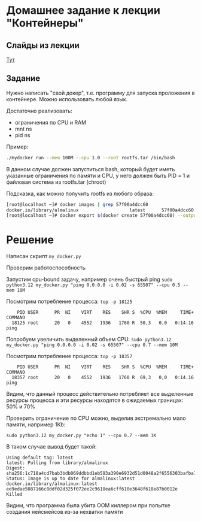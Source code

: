 # Домашнее задание к лекции "Контейнеры"

## Слайды из лекции

[Тут](https://nextcloud.buymov.ru/s/sfipBKDKXr9tMgn/download/containers.pdf)

## Задание

Нужно написать "свой докер", т.е. программу для запуска проложения в контейнере. Можно использовать любой язык.

Достаточно реализовать:

- ограничения по CPU и RAM
- mnt ns
- pid ns

Пример:

```bash
./mydocker run --mem 100M --cpu 1.0 --root rootfs.tar /bin/bash
```

В данном случае должен запуститься bash, который будет иметь указанные ограничения по памяти и CPU, у него должен быть PID = 1 и файловая система из rootfs.tar (chroot)

Подсказка, как можно получить rootfs из любого образа:

```bash
[root@localhost ~]# docker images | grep 57f00a4dcc60
docker.io/library/almalinux                   latest      57f00a4dcc60  3 weeks ago    213 MB
[root@localhost ~]# docker export $(docker create 57f00a4dcc60) --output="rootfs.tar"
```

# Решение

Написан скрипт ```my_docker.py```

Проверим работоспособность 

Запустим cpu-bound задачу, например очень быстрый ping 
```sudo python3.12 my_docker.py "ping 0.0.0.0 -i 0.02 -s 65507" --cpu 0.5 --mem 10M```

Посмотрим потребление процесса: ```top -p 18125```

```
    PID USER      PR  NI    VIRT    RES    SHR S  %CPU  %MEM     TIME+ COMMAND                                                                         
  18125 root      20   0    4552   1936   1760 R  50,3   0,0   0:14.16 ping       
```

Попробуем увеличить выделенный объем CPU:
```sudo python3.12 my_docker.py "ping 0.0.0.0 -i 0.02 -s 65507" --cpu 0.7 --mem 10M```

Посмотрим потребление процесса: ```top -p 18357```

```
    PID USER      PR  NI    VIRT    RES    SHR S  %CPU  %MEM     TIME+ COMMAND                                                                         
  18357 root      20   0    4552   1936   1760 R  69,3   0,0   0:14.16 ping       
```

Видим, что данный процесс действительно потребляет все выделенные ресурсы процесса
и эти ресурсы находятся в ожидаемых границах: 50% и 70% 

Проверить ограничение по CPU можно, выделив экстремально мало памяти, например 1Kb:
```
sudo python3.12 my_docker.py "echo 1" --cpu 0.7 --mem 1K
```
В таком случае вывод будет такой:
```
Using default tag: latest
latest: Pulling from library/almalinux
Digest: sha256:1c718a4cd7bab3bdb069ddbbd1eb593a390e6932d51d0048a2f6556303bafba7
Status: Image is up to date for almalinux:latest
docker.io/library/almalinux:latest
ee9edae5087166c8ddf02d325f072ee2c9618ea6cff610e3648f618e87b0012e
Killed
```

Видим, что программа была убита OOM киллером при попытке создания нейсмейсов из-за нехватки памяти